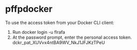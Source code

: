 # pffpdocker
To use the access token from your Docker CLI client:
1. Run
docker login -u flrafa
2. At the password prompt, enter the personal access token.
dckr_pat_XUVvx4ntBA9WV_NkJ1JFJKzTPeU